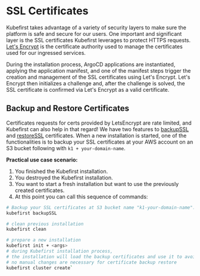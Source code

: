 # SSL Certificates

Kubefirst takes advantage of a variety of security layers to make sure the platform is safe and secure for our users. One
important and significant layer is the SSL certificates Kubefirst leverages to protect HTTPS requests. 
[Let's Encrypt](https://letsencrypt.org) is the certificate authority used to manage the certificates used for our
ingressed services.

During the installation process, ArgoCD applications are instantiated, applying the application manifest, and one of the
manifest steps trigger the creation and management of the SSL certificates using Let's Encrypt. Let's Encrypt then 
initializes a challenge and, after the challenge is solved, the SSL certificate is confirmed via Let's Encrypt as a valid
certificate.

## Backup and Restore Certificates

Certificates requests for certs provided by LetsEncrypt are rate limited, and Kubefirst can also help in that regard! We have two features to 
[backupSSL](../tooling/kubefirst-cli.md) and [restoreSSL](../tooling/kubefirst-cli.md) certificates. When a new 
installation is started, one of the functionalities is to backup your SSL certificates at your AWS account on an S3 
bucket following with `k1 + your-domain-name`.

**Practical use case scenario:**

1. You finished the Kubefirst installation.
2. You destroyed the Kubefirst installation.
3. You want to start a fresh installation but want to use the previously created certificates.
4. At this point you can call this sequence of commands: 

```bash
# Backup your SSL certificates at S3 bucket name "k1-your-domain-name":
kubefirst backupSSL

# clean previous installation
kubefirst clean

# prepare a new installation
kubefirst init + <args>
# during Kubefirst installation process,
# the installation will load the backup certificates and use it to avoid issuing new certificates.
# no manual changes are necessary for certificate backup restore
kubefirst cluster create`
```
